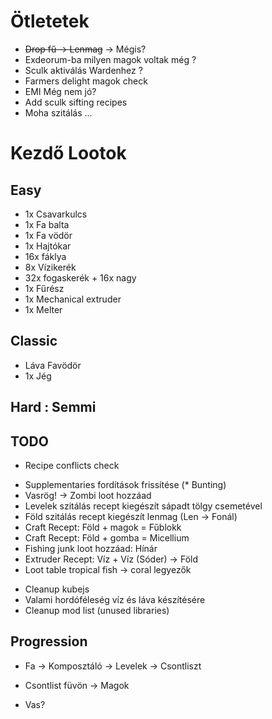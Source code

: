 # Ötletetek

- ~~Drop fű -> Lenmag~~ -> Mégis?
- Exdeorum-ba milyen magok voltak még ?
- Sculk aktiválás Wardenhez ?
- Farmers delight magok check
- EMI Még nem jó?
- Add sculk sifting recipes
- Moha szitálás ...

# Kezdő Lootok

## Easy
 - 1x Csavarkulcs
 - 1x Fa balta
 - 1x Fa vödör
 - 1x Hajtókar
 - 16x fáklya
 - 8x Vízikerék
 - 32x fogaskerék + 16x nagy
 - 1x Fűrész
 - 1x Mechanical extruder
 - 1x Melter

## Classic
 - Láva Favödör
 - 1x Jég

## Hard : Semmi

## TODO
- Recipe conflicts check
+ Supplementaries fordítások frissítése (* Bunting)
+ Vasrög! -> Zombi loot hozzáad
+ Levelek szitálás recept kiegészít sápadt tölgy csemetével
+ Föld szitálás recept kiegészít lenmag (Len -> Fonál)
+ Craft Recept: Föld + magok = Fűblokk
+ Craft Recept: Föld + gomba = Micellium
+ Fishing junk loot hozzáad: Hínár
+ Extruder Recept: Víz + Víz (Sóder) -> Föld
+ Loot table tropical fish -> coral legyezők
- Cleanup kubejs
- Valami hordóféleség víz és láva készítésére
- Cleanup mod list (unused libraries)

## Progression
- Fa -> Komposztáló -> Levelek -> Csontliszt
- Csontlist füvön -> Magok

- Vas?
